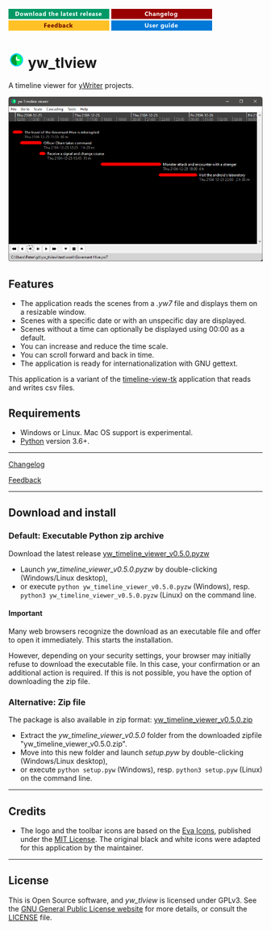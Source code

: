 [![Download the latest release](docs/img/download-button.png)](https://github.com/peter88213/yw_tlview/raw/main/dist/yw_timeline_viewer_v0.5.0.pyzw)
[![Changelog](docs/img/changelog-button.png)](docs/changelog.md)
[![Feedback](docs/img/feedback-button.png)](https://github.com/peter88213/yw_tlview/discussions)
[![Online help](docs/img/help-button.png)](https://peter88213.github.io/yw_tlview/help/)


# ![](docs/img/tlv32.png) yw_tlview

A timeline viewer for [yWriter](https://spacejock.com/yWriter7.html) projects.

![Screenshot](docs/Screenshots/screen01.png)


## Features

- The application reads the scenes from a *.yw7* file and displays them on a resizable 
  window.
- Scenes with a specific date or with an unspecific day are displayed.
- Scenes without a time can optionally be displayed using 00:00 as a default.
- You can increase and reduce the time scale. 
- You can scroll forward and back in time.
- The application is ready for internationalization with GNU gettext. 

This application is a variant of the [timeline-view-tk](https://github.com/peter88213/timeline-view-tk/)
application that reads and writes csv files.



## Requirements

- Windows or Linux. Mac OS support is experimental.
- [Python](https://www.python.org/) version 3.6+. 

---

[Changelog](docs/changelog.md)

[Feedback](https://github.com/peter88213/yw_tlview/discussions)

---

## Download and install

### Default: Executable Python zip archive

Download the latest release [yw_timeline_viewer_v0.5.0.pyzw](https://github.com/peter88213/yw_tlview/raw/main/dist/yw_timeline_viewer_v0.5.0.pyzw)

- Launch *yw_timeline_viewer_v0.5.0.pyzw* by double-clicking (Windows/Linux desktop),
- or execute `python yw_timeline_viewer_v0.5.0.pyzw` (Windows), resp. `python3 yw_timeline_viewer_v0.5.0.pyzw` (Linux) on the command line.

#### Important

Many web browsers recognize the download as an executable file and offer to open it immediately. 
This starts the installation.

However, depending on your security settings, your browser may 
initially  refuse  to download the executable file. 
In this case, your confirmation or an additional action is required. 
If this is not possible, you have the option of downloading 
the zip file. 


### Alternative: Zip file

The package is also available in zip format: [yw_timeline_viewer_v0.5.0.zip](https://github.com/peter88213/yw_tlview/raw/main/dist/yw_timeline_viewer_v0.5.0.zip)

- Extract the *yw_timeline_viewer_v0.5.0* folder from the downloaded zipfile "yw_timeline_viewer_v0.5.0.zip".
- Move into this new folder and launch *setup.pyw* by double-clicking (Windows/Linux desktop), 
- or execute `python setup.pyw` (Windows), resp. `python3 setup.pyw` (Linux) on the command line.


---

## Credits

- The logo and the toolbar icons are based on the [Eva Icons](https://akveo.github.io/eva-icons/#/), published under the [MIT License](http://www.opensource.org/licenses/mit-license.php). The original black and white icons were adapted for this application by the maintainer. 

---

## License

This is Open Source software, and *yw_tlview* is licensed under GPLv3. See the
[GNU General Public License website](https://www.gnu.org/licenses/gpl-3.0.en.html) for more
details, or consult the [LICENSE](https://github.com/peter88213/yw_tlview/blob/main/LICENSE) file.



